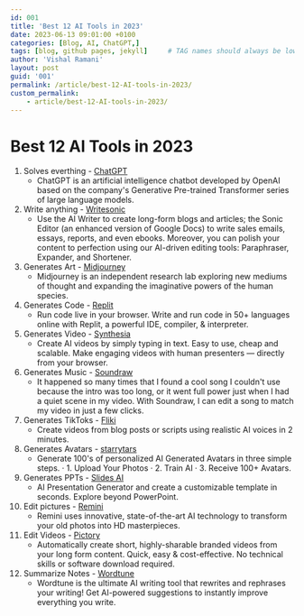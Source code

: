 ```yaml
---
id: 001
title: 'Best 12 AI Tools in 2023'
date: 2023-06-13 09:01:00 +0100
categories: [Blog, AI, ChatGPT,]
tags: [blog, github pages, jekyll]     # TAG names should always be lowercase
author: 'Vishal Ramani'
layout: post
guid: '001'
permalink: /article/best-12-AI-tools-in-2023/
custom_permalink:
    - article/best-12-AI-tools-in-2023/
---
```


# Best 12 AI Tools in 2023
1. Solves everthing - [ChatGPT](https://openai.com/blog/chatgpt)
   * ChatGPT is an artificial intelligence chatbot developed by OpenAI based on the company's Generative Pre-trained Transformer series of large language models.
2. Write anything - [Writesonic](https://writesonic.com/)
   * Use the AI Writer to create long-form blogs and articles; the Sonic Editor (an enhanced version of Google Docs) to write sales emails, essays, reports, and even ebooks. Moreover, you can polish your content to perfection using our AI-driven editing tools: Paraphraser, Expander, and Shortener.
3. Generates Art - [Midjourney](https://www.midjourney.com/)
   * Midjourney is an independent research lab exploring new mediums of thought and expanding the imaginative powers of the human species.
4. Generates Code - [Replit](https://replit.com/)
   * Run code live in your browser. Write and run code in 50+ languages online with Replit, a powerful IDE, compiler, & interpreter.
5. Generates Video - [Synthesia](https://www.synthesia.io/)
   * Create AI videos by simply typing in text. Easy to use, cheap and scalable. Make engaging videos with human presenters — directly from your browser.
6. Generates Music - [Soundraw](https://soundraw.io/)
   * It happened so many times that I found a cool song I couldn't use because the intro was too long, or it went full power just when I had a quiet scene in my video. With Soundraw, I can edit a song to match my video in just a few clicks.
7. Generates TikToks - [Fliki](https://fliki.ai/)
   * Create videos from blog posts or scripts using realistic AI voices in 2 minutes.
8. Generates Avatars - [starrytars](https://starryai.com/starrytars)
   * Generate 100's of personalized AI Generated Avatars in three simple steps. · 1. Upload Your Photos · 2. Train AI · 3. Receive 100+ Avatars.
9.  Generates PPTs - [Slides AI](https://slidesgo.com/ai-presentations/)
    * AI Presentation Generator and create a customizable template in seconds. Explore beyond PowerPoint.
10. Edit pictures - [Remini](https://remini.ai/)
    * Remini uses innovative, state-of-the-art AI technology to transform your old photos into HD masterpieces.
11. Edit Videos - [Pictory](https://pictory.ai/)
    * Automatically create short, highly-sharable branded videos from your long form content. Quick, easy & cost-effective. No technical skills or software download required.
12. Summarize Notes - [Wordtune](https://www.wordtune.com/)
    * Wordtune is the ultimate AI writing tool that rewrites and rephrases your writing! Get AI-powered suggestions to instantly improve everything you write.
